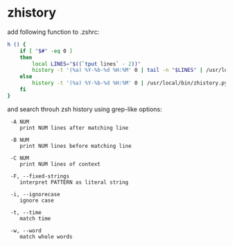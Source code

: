 # zhistory

add following function to .zshrc:

```sh
h () {
	if [ "$#" -eq 0 ]
	then
		local LINES="$((`tput lines` - 2))" 
		history -t '(%a) %Y-%b-%d %H:%M' 0 | tail -n "$LINES" | /usr/local/bin/zhistory.py '$'
	else
		history -t '(%a) %Y-%b-%d %H:%M' 0 | /usr/local/bin/zhistory.py $@
	fi
}
```

and search throuh zsh history using grep-like options:

```
 -A NUM
    print NUM lines after matching line

 -B NUM
    print NUM lines before matching line

 -C NUM
    print NUM lines of context

 -F, --fixed-strings
    interpret PATTERN as literal string

 -i, --ignorecase
    ignore case

 -t, --time
    match time

 -w, --word
    match whole words
```


